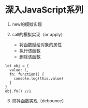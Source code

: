 # 深入JavaScript系列
1. new的模拟实现
2. call的模拟实现（or apply）

      - 将函数赋给对象的属性
      - 执行该函数
      - 删除该函数
```
let obj = {
  value: 1,
  fn: function() {
    console.log(this.value)
  }
}
obj.fn() //1
```
3. 防抖函数实现（debounce）
